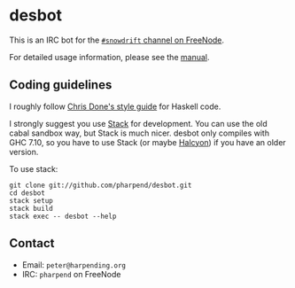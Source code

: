# desbot

This is an IRC bot for the [`#snowdrift` channel on FreeNode][1].

For detailed usage information, please see the [manual][11].

## Coding guidelines

I roughly follow [Chris Done's style guide][8] for Haskell code.

I strongly suggest you use [Stack][9] for development. You can use the
old cabal sandbox way, but Stack is much nicer. desbot only compiles
with GHC 7.10, so you have to use Stack (or maybe [Halcyon][10]) if you
have an older version.

To use stack:

    git clone git://github.com/pharpend/desbot.git
    cd desbot
    stack setup
    stack build
    stack exec -- desbot --help

## Contact

* Email: `peter@harpending.org`
* IRC: `pharpend` on FreeNode

[1]: https://webchat.freenode.net/?channels=#snowdrift
[2]: https://github.com/commercialhaskell/stack/wiki/Downloads
[3]: https://git-scm.com/book/en/v2/Getting-Started-Installing-Git
[4]: desbot.cabal
[6]: https://github.com/pharpend/desbot/issues
[8]: https://github.com/chrisdone/haskell-style-guide/blob/master/README.md
[9]: https://github.com/commercialhaskell/stack/wiki
[10]: https://halcyon.sh/
[11]: MANUAL.md
